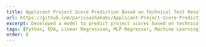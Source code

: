 ```yaml
---
title: Applicant Project Score Prediction Based on Technical Test Results
url: https://github.com/parissashahabi/Applicant-Project-Score-Prediction
excerpt: Developed a model to predict project scores based on technical aptitude test results. Cleaned and normalized the data, then applied regression analysis to forecast grades.
tags: [Python, EDA, Linear Regression, MLP Regressor, Machine Learning]
order: 8
---
```

